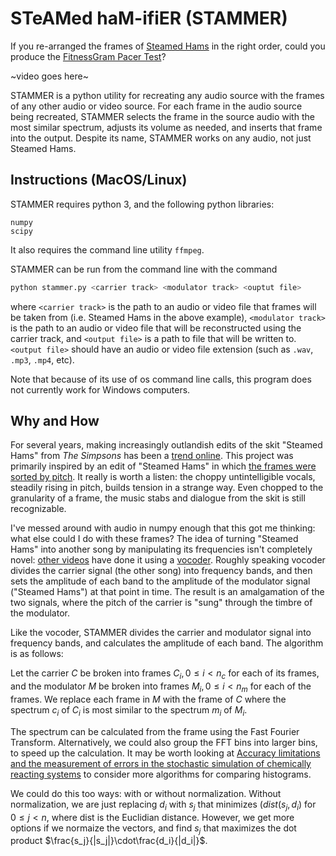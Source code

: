 # STeAMed haM-ifiER (STAMMER)

If you re-arranged the frames of [Steamed Hams](https://www.youtube.com/watch?v=4jXEuIHY9ic) in the right order, could you produce the [FitnessGram Pacer Test](https://www.youtube.com/watch?v=Y82jDHRrswc)?

~video goes here~

STAMMER is a python utility for recreating any audio source with the frames of any other audio or video source.
For each frame in the audio source being recreated, STAMMER selects the frame in the source audio with the most similar spectrum, adjusts its volume as needed, and inserts that frame into the output. Despite its name, STAMMER works on any audio, not just Steamed Hams.

## Instructions (MacOS/Linux)

STAMMER requires python 3, and the following python libraries:

```
numpy
scipy
```

It also requires the command line utility `ffmpeg`.

STAMMER can be run from the command line with the command

```sh
python stammer.py <carrier track> <modulator track> <ouptut file>
```

where `<carrier track>` is the path to an audio or video file that frames will be taken from (i.e. Steamed Hams in the above example), `<modulator track>` is the path to an audio or video file that will be reconstructed using the carrier track, and `<output file>` is a path to file that will be written to. `<output file>` should have an audio or video file extension (such as `.wav`, `.mp3`, `.mp4`, etc).

Note that because of its use of os command line calls, this program does not currently work for Windows computers.

## Why and How

For several years, making increasingly outlandish edits of the skit "Steamed Hams" from *The Simpsons* has been a [trend online](https://knowyourmeme.com/memes/steamed-hams). This project was primarily inspired by an edit of "Steamed Hams" in which [the frames were sorted by pitch](https://www.youtube.com/watch?v=iWFRKZek0FI). It really is worth a listen: the choppy untintelligible vocals, steadily rising in pitch, builds tension in a strange way. Even chopped to the granularity of a frame, the music stabs and dialogue from the skit is still recognizable.

I've messed around with audio in numpy enough that this got me thinking: what else could I do with these frames? The idea of turning "Steamed Hams" into another song by manipulating its frequencies isn't completely novel: [other videos](https://www.youtube.com/watch?v=QUb3stxzTpE) have done it using a [vocoder](https://www.youtube.com/watch?v=QUb3stxzTpE). Roughly speaking vocoder divides the carrier signal (the other song) into frequency bands, and then sets the amplitude of each band to the amplitude of the modulator signal ("Steamed Hams") at that point in time. The result is an amalgamation of the two signals, where the pitch of the carrier is "sung" through the timbre of the modulator.

Like the vocoder, STAMMER divides the carrier and modulator signal into frequency bands, and calculates the amplitude of each band. The algorithm is as follows:

Let the carrier $C$ be broken into frames $C_i, 0 \leq i < n_c$ for each of its frames, and the modulator $M$ be broken into frames $M_i, 0 \leq i < n_m$ for each of the frames. We replace each frame in $M$ with the frame of $C$ where the spectrum $c_i$ of $C_i$ is most similar to the spectrum $m_i$ of $M_i$. 

The spectrum can be calculated from the frame using the Fast Fourier Transform.  Alternatively, we could also group the FFT bins into larger bins, to speed up the calculation. It may be worth looking at [Accuracy limitations and the measurement of errors in the stochastic simulation of chemically reacting systems](https://www.sciencedirect.com/science/article/pii/S0021999105003074?casa_token=-OjUKZ73eCwAAAAA:2-eLNPyv6uj7Kucqmt-ex8wKHWZQVh7A9vcFX1UKqP2QnGyovpxg4jFkxUMeAiuiuS_0be4zzQ) to consider more algorithms for comparing histograms.

We could do this too ways: with or without normalization. Without normalization, we are just replacing $d_i$ with $s_j$ that minimizes $(dist(s_j, d_i)$ for $0 \leq j < n$, where dist is the Euclidian distance. However, we get more options if we normaize the vectors, and find $s_j$ that maximizes the dot product $\frac{s_j}{|s_j|}\cdot\frac{d_i}{|d_i|}$.
